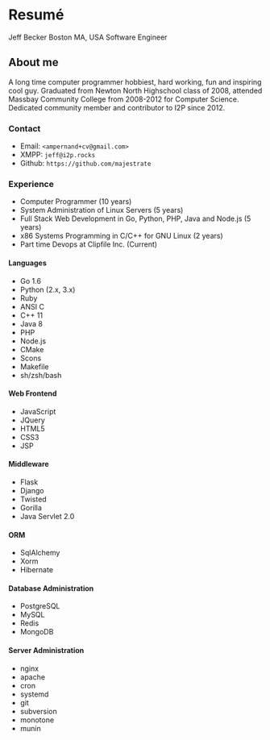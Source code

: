 
# Resumé

Jeff Becker
Boston MA, USA
Software Engineer


## About me

A long time computer programmer hobbiest, hard working, fun and inspiring cool guy.
Graduated from Newton North Highschool class of 2008, attended Massbay Community
College from 2008-2012 for Computer Science. Dedicated community member and
contributor to I2P since 2012.

### Contact

* Email:  `<ampernand+cv@gmail.com>`
* XMPP:   `jeff@i2p.rocks`
* Github: `https://github.com/majestrate`

### Experience

* Computer Programmer (10 years)
* System Administration of Linux Servers (5 years)
* Full Stack Web Development in Go, Python, PHP, Java and Node.js (5 years)
* x86 Systems Programming in C/C++ for GNU Linux (2 years)
* Part time Devops at Clipfile Inc. (Current)

#### Languages

* Go 1.6
* Python (2.x, 3.x)
* Ruby
* ANSI C
* C++ 11
* Java 8
* PHP
* Node.js
* CMake
* Scons
* Makefile
* sh/zsh/bash

#### Web Frontend

* JavaScript
* JQuery
* HTML5
* CSS3
* JSP

#### Middleware

* Flask
* Django
* Twisted
* Gorilla
* Java Servlet 2.0

#### ORM

* SqlAlchemy
* Xorm
* Hibernate
      
#### Database Administration

* PostgreSQL
* MySQL
* Redis
* MongoDB

#### Server Administration

* nginx
* apache
* cron
* systemd
* git
* subversion
* monotone
* munin

